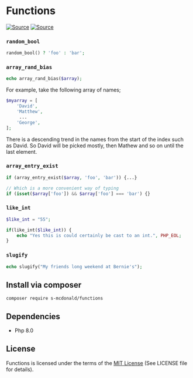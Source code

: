 # Functions
[![Source](https://img.shields.io/badge/source-S_McDonald-blue.svg)](https://github.com/s-mcdonald/Functions)
[![Source](https://img.shields.io/badge/license-MIT-gold.svg)](https://github.com/s-mcdonald/Functions)

### `random_bool`

```php
random_bool() ? 'foo' : 'bar';
```

### `array_rand_bias`

```php
echo array_rand_bias($array);
```

For example, take the following array of names;
```php
$myarray = [
    'David',
    'Matthew',
     ...
    'George',
];
```
There is a descending trend in the names from the start of the index such as David.
So David will be picked mostly, then Mathew and so on until the last element.


### `array_entry_exist`

```php
if (array_entry_exist($array, 'foo', 'bar')) {...}

// Which is a more convenient way of typing 
if (isset($array['foo']) && $array['foo'] === 'bar') {}
```


### `like_int`

```php
$like_int = "55";

if(like_int($like_int)) {
    echo "Yes this is could certainly be cast to an int.", PHP_EOL;
}
```


### `slugify`

```php
echo slugify("My friends long weekend at Bernie's");
```


## Install via composer

```
composer require s-mcdonald/functions
```

<a name="dependencies"></a>
## Dependencies

*  Php 8.0

## License

Functions is licensed under the terms of the [MIT License](http://opensource.org/licenses/MIT)
(See LICENSE file for details).
